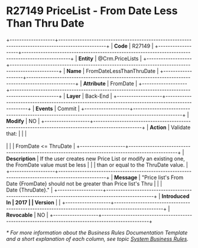 ﻿---
erp.type: business-rule
erp.entity: Crm.PriceLists
---

# R27149 PriceList - From Date Less Than Thru Date
+-------------------+--------------------------------------------------------------------------------------------------+
| **Code**          | R27149                                                                                           |
+-------------------+--------------------------------------------------------------------------------------------------+
| **Entity**        | @Crm.PriceLists                                                                                  |
+-------------------+--------------------------------------------------------------------------------------------------+
| **Name**          | FromDateLessThanThruDate                                                                         |
+-------------------+--------------------------------------------------------------------------------------------------+
| **Attribute**     | FromDate                                                                                         |
+-------------------+--------------------------------------------------------------------------------------------------+
| **Layer**         | Back-End                                                                                         |
+-------------------+--------------------------------------------------------------------------------------------------+
| **Events**        | Commit                                                                                           |
+-------------------+--------------------------------------------------------------------------------------------------+
| **Modify**        | NO                                                                                               |
+-------------------+--------------------------------------------------------------------------------------------------+
| **Action**        | Validate that:                                                                                   |
|                   | <br/><br/>                                                                                       |
|                   | FromDate \<= ThruDate                                                                            |
+-------------------+--------------------------------------------------------------------------------------------------+
| **Description**   | If the user creates new Price List or modify an existing one, the FromDate value must be less    |
|                   | than or equal to the ThruDate value.                                                             |
+-------------------+--------------------------------------------------------------------------------------------------+
| **Message**       | \"Price list\'s From Date {FromDate} should not be greater than Price list\'s Thru               |
|                   | Date {ThruDate}.\"                                                                               |
+-------------------+--------------------------------------------------------------------------------------------------+
| **Introduced In   | 2017                                                                                             |
| Version**         |                                                                                                  |
+-------------------+--------------------------------------------------------------------------------------------------+
| **Revocable**     | NO                                                                                               |
+-------------------+--------------------------------------------------------------------------------------------------+

*\* For more information about the Business Rules Documentation Template and a short explanation of each column, see
topic [System Business Rules](../templates/template-description-system-business-rules.md).*
